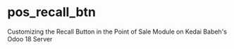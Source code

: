 # pos_recall_btn
Customizing the Recall Button in the Point of Sale Module on Kedai Babeh's Odoo 18 Server
